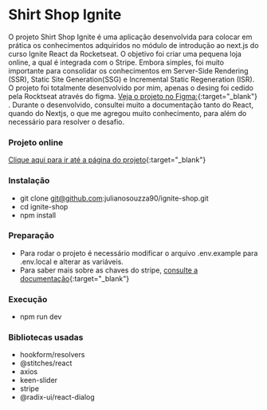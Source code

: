 # Shirt Shop Ignite

O projeto Shirt Shop Ignite  é uma aplicação desenvolvida para colocar em prática os conhecimentos adquiridos no módulo de introdução ao next.js  do curso Ignite React da Rocketseat. O objetivo foi criar uma pequena loja online, a qual é integrada com o Stripe. Embora simples, foi muito importante para consolidar os conhecimentos em  Server-Side Rendering (SSR), Static Site Generation(SSG)  e Incremental Static Regeneration (ISR). O projeto foi totalmente desenvolvido por mim, apenas o desing foi cedido pela Rocktseat através do figma.
[Veja o projeto no Figma:](https://www.figma.com/file/ji3uBZRhXXuzsKQnHstgnv/Ignite-Shop-2.0-(Copy)?type=design&node-id=0-1&t=9lqTH3gyEpuWAgjh-0){:target="_blank"} .
Durante o desenvolvido, consultei muito a documentação tanto do React, quando do Nextjs, o que me agregou muito conhecimento, para além do necessário para resolver o desafio. 

### Projeto online
[Clique aqui para ir até  a página do projeto](https://shirt-shop-ignite.vercel.app/){:target="_blank"}

### Instalação
- git clone git@github.com:julianosouzza90/ignite-shop.git
- cd ignite-shop
- npm install 

### Preparação
 - Para rodar o projeto é necessário modificar o arquivo .env.example para .env.local e alterar as variáveis.
 - Para saber mais sobre  as chaves do stripe, [consulte a documentação](https://stripe.com/docs/keys?locale=pt-BR#:~:text=Abra%20a%20p%C3%A1gina%20de%20chaves%20de%20API.%20Clique,recursos%20e%20permiss%C3%B5es%20da%20API%20para%20a%20chave.){:target="_blank"}
### Execução
- npm run dev

### Bibliotecas usadas
- hookform/resolvers
- @stitches/react
- axios
- keen-slider
- stripe
- @radix-ui/react-dialog
